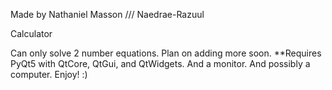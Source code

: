 Made by Nathaniel Masson /// Naedrae-Razuul

Calculator


Can only solve 2 number equations. Plan on adding more soon.
**Requires PyQt5 with QtCore, QtGui, and QtWidgets. And a monitor. And possibly a computer. 
Enjoy! :)


